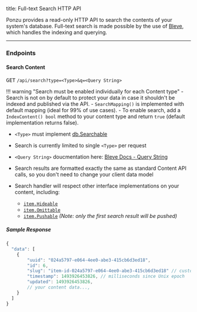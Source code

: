 title: Full-text Search HTTP API

Ponzu provides a read-only HTTP API to search the contents of your system's database. 
Full-text search is made possible by the use of [Bleve](http://blevesearch.com), 
which handles the indexing and querying. 

---

### Endpoints

#### Search Content

<kbd>GET</kbd> `/api/search?type=<Type>&q=<Query String>`

!!! warning "Search must be enabled individually for each Content type"
    - Search is not on by default to protect your data in case it shouldn't be indexed and published via the API.
    - `SearchMapping()` is implemented with default mapping (ideal for 99% of use cases). 
    - To enable search, add a `IndexContent() bool` method to your content type and return `true` (default implementation returns false).

- `<Type>` must implement [db.Searchable](/Interfaces/Search/#searchsearchable)

- Search is currently limited to single `<Type>` per request

- `<Query String>` doucmentation here: [Bleve Docs - Query String](http://www.blevesearch.com/docs/Query-String-Query/)

- Search results are formatted exactly the same as standard Content API calls, so you don't need to change your client data model  

- Search handler will respect other interface implementations on your content, including: 
    - [`item.Hideable`](https://godoc.org/github.com/ponzu-cms/ponzu/system/item#Hideable)
    - [`item.Omittable`](https://godoc.org/github.com/ponzu-cms/ponzu/system/item#Omittable) 
    - [`item.Pushable`](https://godoc.org/github.com/ponzu-cms/ponzu/system/item#Pushable) _(Note: only the first search result will be pushed)_

##### Sample Response
```javascript
{
  "data": [
    {
        "uuid": "024a5797-e064-4ee0-abe3-415cb6d3ed18",
        "id": 6,
        "slug": "item-id-024a5797-e064-4ee0-abe3-415cb6d3ed18" // customizable
        "timestamp": 1493926453826, // milliseconds since Unix epoch
        "updated": 1493926453826,
        // your content data...,
    }
  ]
}
```